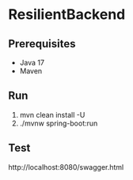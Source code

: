 # ResilientBackend
## Prerequisites
* Java 17
* Maven

## Run
1. mvn clean install -U
2. ./mvnw spring-boot:run

## Test
http://localhost:8080/swagger.html